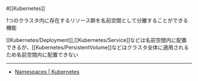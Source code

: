 #[[Kubernetes]]

1つのクラスタ内に存在するリソース群を名前空間として分離することができる機能

[[Kubernetes/Deployment]],[[Kubernetes/Service]]などは名前空間内に配置できるが、[[Kubernetes/PersistentVolume]]などはクラスタ全体に適用されるため名前空間内に配置できない

---

- [Namespaces | Kubernetes](https://kubernetes.io/docs/concepts/overview/working-with-objects/namespaces/)